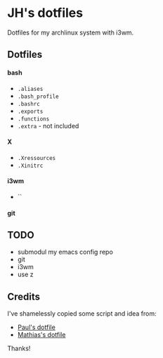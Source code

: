 # JH's dotfiles #

Dotfiles for my archlinux system with i3wm.

## Dotfiles ##
#### bash ####
  * `.aliases`
  * `.bash_profile`
  * `.bashrc`
  * `.exports`
  * `.functions`
  * `.extra` - not included

#### X ####
  * `.Xressources`
  * `.Xinitrc`

#### i3wm ####
  * ``

#### git ####

## TODO ##
  + submodul my emacs config repo
  + git
  + i3wm
  + use z

## Credits ##
I've shamelessly copied some script and idea from:

  + [Paul's dotfile](https://github.com/paulirish/dotfiles)
  + [Mathias's dotfile](https://github.com/mathiasbynens/dotfiles/)

Thanks!

